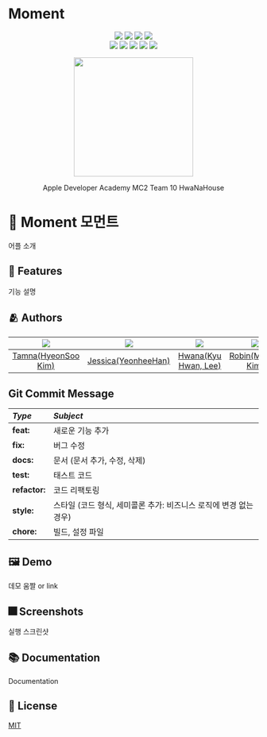 # Moment

<p align="center">
  <img src="https://img.shields.io/github/license/HwaNaHouse/ios-MC2-Moment?style=flat-square" />
  <img src="https://img.shields.io/cocoapods/p/ios?style=flat-square" />
  <img src="https://img.shields.io/github/forks/HwaNaHouse/ios-MC2-Moment?style=flat-square" />
  <img src="https://img.shields.io/github/stars/HwaNaHouse/ios-MC2-Moment?style=flat-square" />
<br>
  <img src="https://img.shields.io/github/contributors/HwaNaHouse/ios-MC2-Moment?style=flat-square" />
  <img src="https://img.shields.io/github/issues/HwaNaHouse/ios-MC2-Moment?style=flat-square" />
  <img src="https://img.shields.io/github/issues-pr/HwaNaHouse/ios-MC2-Moment?style=flat-square" />
  <img src="https://img.shields.io/github/last-commit/HwaNaHouse/ios-MC2-Moment?style=flat-square" />
  <img src="https://img.shields.io/github/commit-activity/w/HwaNaHouse/ios-MC2-Moment?style=flat-square" />
</p>

<p align="center" text-align="center" width="100%">
<img src="https://avatars.githubusercontent.com/u/106859517" width="240px;"/>
  
<p align="center" text-align="center" display="inline-block">Apple Developer Academy MC2 Team 10 HwaNaHouse</p>


# :iphone: Moment 모먼트

어플 소개


## :pushpin: Features

기능 설명


## :people_hugging: Authors

|<img src="https://github.com/BrightHyeon.png">|<img src="https://github.com/hanyeonhee.png">|<img src="https://github.com/KyuHwan00.png">|<img src="https://github.com/minjae9610.png">|<img src="https://github.com/myungjinsim.png">|<img src="https://github.com/profit0124.png">|
|:-:|:-:|:-:|:-:|:-:|:-:|
|[Tamna(HyeonSoo Kim)](https://github.com/BrightHyeon)|[Jessica(YeonheeHan)](https://github.com/hanyeonhee)|[Hwana(Kyu Hwan, Lee)](https://github.com/KyuHwan00)|[Robin(MinJae Kim)](https://github.com/minjae9610)|[Steve(stevesim)](https://github.com/myungjinsim)|[X(profit0124)](https://github.com/profit0124)|


## Git Commit Message
|*Type*|*Subject*|
|:---|:---|
|**feat:**|새로운 기능 추가|
|**fix:**|버그 수정|
|**docs:**|문서 (문서 추가, 수정, 삭제)|
|**test:**|태스트 코드|
|**refactor:**|코드 리팩토링| 
|**style:**|스타일 (코드 형식, 세미콜론 추가: 비즈니스 로직에 변경 없는 경우)|
|**chore:**|빌드, 설정 파일|


## :framed_picture: Demo

데모 움짤 or link


## :fireworks: Screenshots

실행 스크린샷


## :books: Documentation

Documentation


## :lock_with_ink_pen: License

[MIT](https://github.com/HwaNaHouse/ios-MC2-Moment/blob/main/LICENSE)
